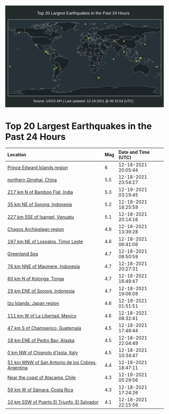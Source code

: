 ![Map](./map.png)

# Top 20 Largest Earthquakes in the Past 24 Hours

| Location | Mag | Date and Time (UTC) |
|:---|:---|:---|
| [Prince Edward Islands region](https://earthquake.usgs.gov/earthquakes/eventpage/us6000gdgn) | 6 | 12-18-2021 20:05:44 |
| [northern Qinghai, China](https://earthquake.usgs.gov/earthquakes/eventpage/us6000gdhy) | 5.5 | 12-18-2021 23:54:27 |
| [217 km N of Bamboo Flat, India](https://earthquake.usgs.gov/earthquakes/eventpage/us6000gdim) | 5.3 | 12-19-2021 03:19:45 |
| [35 km NE of Sorong, Indonesia](https://earthquake.usgs.gov/earthquakes/eventpage/us6000gdfv) | 5.2 | 12-18-2021 18:25:59 |
| [227 km SSE of Isangel, Vanuatu](https://earthquake.usgs.gov/earthquakes/eventpage/us6000gdgp) | 5.1 | 12-18-2021 20:14:16 |
| [Chagos Archipelago region](https://earthquake.usgs.gov/earthquakes/eventpage/us6000gde7) | 4.9 | 12-18-2021 13:39:28 |
| [197 km NE of Lospalos, Timor Leste](https://earthquake.usgs.gov/earthquakes/eventpage/us6000gdcw) | 4.8 | 12-18-2021 06:41:06 |
| [Greenland Sea](https://earthquake.usgs.gov/earthquakes/eventpage/us6000gddg) | 4.7 | 12-18-2021 08:50:59 |
| [76 km NNE of Maumere, Indonesia](https://earthquake.usgs.gov/earthquakes/eventpage/us6000gdh2) | 4.7 | 12-18-2021 20:27:31 |
| [60 km N of Kolonga, Tonga](https://earthquake.usgs.gov/earthquakes/eventpage/us6000gdf2) | 4.7 | 12-18-2021 16:49:47 |
| [19 km ENE of Sorong, Indonesia](https://earthquake.usgs.gov/earthquakes/eventpage/us6000gdgg) | 4.7 | 12-18-2021 19:06:09 |
| [Izu Islands, Japan region](https://earthquake.usgs.gov/earthquakes/eventpage/us6000gdic) | 4.6 | 12-19-2021 01:51:51 |
| [111 km W of La Libertad, Mexico](https://earthquake.usgs.gov/earthquakes/eventpage/us6000gddc) | 4.6 | 12-18-2021 08:32:41 |
| [47 km S of Champerico, Guatemala](https://earthquake.usgs.gov/earthquakes/eventpage/us6000gdfl) | 4.5 | 12-18-2021 17:48:44 |
| [18 km ENE of Pedro Bay, Alaska](https://earthquake.usgs.gov/earthquakes/eventpage/ak021g6iansc) | 4.5 | 12-18-2021 22:04:49 |
| [0 km NW of Chignolo d'Isola, Italy](https://earthquake.usgs.gov/earthquakes/eventpage/us6000gdds) | 4.5 | 12-18-2021 10:34:47 |
| [51 km WNW of San Antonio de los Cobres, Argentina](https://earthquake.usgs.gov/earthquakes/eventpage/us6000gdg3) | 4.4 | 12-18-2021 18:47:11 |
| [Near the coast of Atacama, Chile](https://earthquake.usgs.gov/earthquakes/eventpage/us6000gdiy) | 4.3 | 12-19-2021 05:29:56 |
| [59 km W of Sámara, Costa Rica](https://earthquake.usgs.gov/earthquakes/eventpage/us6000gdf7) | 4.3 | 12-18-2021 17:24:26 |
| [10 km SSW of Puerto El Triunfo, El Salvador](https://earthquake.usgs.gov/earthquakes/eventpage/us6000gdhq) | 4.1 | 12-18-2021 22:15:56 |
